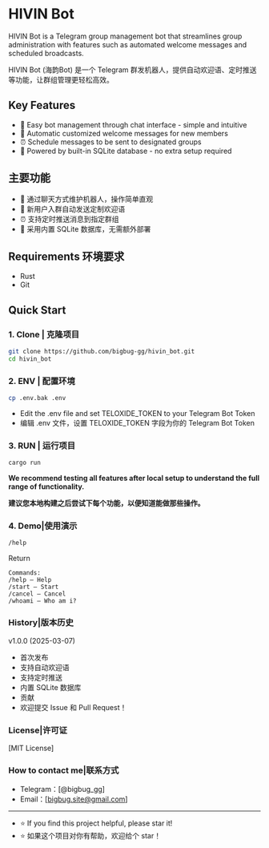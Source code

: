 # HIVIN Bot
HIVIN Bot is a Telegram group management bot that streamlines group administration with features such as automated welcome messages and scheduled broadcasts.

HIVIN Bot (海韵Bot) 是一个 Telegram 群发机器人，提供自动欢迎语、定时推送等功能，让群组管理更轻松高效。

## Key Features 

- 🤖 Easy bot management through chat interface - simple and intuitive
- 👋 Automatic customized welcome messages for new members
- ⏰ Schedule messages to be sent to designated groups
- 💾 Powered by built-in SQLite database - no extra setup required

## 主要功能
- 🤖 通过聊天方式维护机器人，操作简单直观
- 👋 新用户入群自动发送定制欢迎语
- ⏰ 支持定时推送消息到指定群组
- 💾 采用内置 SQLite 数据库，无需额外部署

## Requirements 环境要求
- Rust
- Git

## Quick Start

### 1. Clone | 克隆项目
```bash
git clone https://github.com/bigbug-gg/hivin_bot.git
cd hivin_bot
```
### 2. ENV | 配置环境
```bash
cp .env.bak .env
```

- Edit the .env file and set TELOXIDE_TOKEN to your Telegram Bot Token
- 编辑 .env 文件，设置 TELOXIDE_TOKEN 字段为你的 Telegram Bot Token

### 3. RUN | 运行项目

```bash
cargo run
```
**We recommend testing all features after local setup to understand the full range of functionality.**

**建议您本地构建之后尝试下每个功能，以便知道能做那些操作。**

### 4. Demo|使用演示

```bash
/help
```

Return

```
Commands:
/help — Help
/start — Start
/cancel — Cancel
/whoami — Who am i?
```

### History|版本历史
v1.0.0 (2025-03-07)
- 首次发布
- 支持自动欢迎语
- 支持定时推送
- 内置 SQLite 数据库
- 贡献
- 欢迎提交 Issue 和 Pull Request！

### License|许可证
[MIT License]

### How to contact me|联系方式

- Telegram：[@bigbug_gg]
- Email：[bigbug.site@gmail.com]

---
- ⭐️ If you find this project helpful, please star it!
- ⭐️ 如果这个项目对你有帮助，欢迎给个 star！
